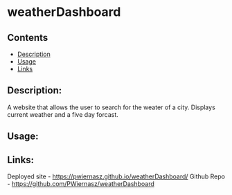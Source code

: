 # weatherDashboard

## Contents
  - [Description](#description)
  - [Usage](#usage)
  - [Links](#links)

## Description: 
 A website that allows the user to search for the weater of a city. Displays current weather and a five day forcast.

## Usage:


## Links:
 Deployed site - https://pwiernasz.github.io/weatherDashboard/
 Github Repo - https://github.com/PWiernasz/weatherDashboard
  
  

